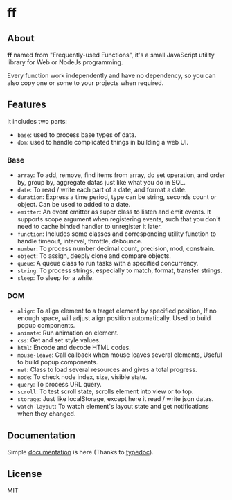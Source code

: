 # ff

## About

**ff** named from "Frequently-used Functions", it's a small JavaScript utility library for Web or NodeJs programming.

Every function work independently and have no dependency, so you can also copy one or some to your projects when required.


## Features

It includes two parts:

 - `base`: used to process base types of data.
 - `dom`: used to handle complicated things in building a web UI.

### Base

 - `array`: To add, remove, find items from array, do set operation, and order by, group by, aggregate datas just like what you do in SQL.
 - `date`: To read / write each part of a date, and format a date.
 - `duration`: Express a time period, type can be string, seconds count or object. Can be used to added to a date.
 - `emitter`: An event emitter as super class to listen and emit events. It supports scope argument when registering events, such that you don't need to cache binded handler to unregister it later.
 - `function`: Includes some classes and corresponding utility function to handle timeout, interval, throttle, debounce.
 - `number`: To process number decimal count, precision, mod, constrain.
 - `object`: To assign, deeply clone and compare objects.
 - `queue`: A queue class to run tasks with a specified concurrency.
 - `string`: To process strings, especially to match, format, transfer strings.
 - `sleep`: To sleep for a while.
 
### DOM

 - `align`: To align element to a target element by specified position, If no enough space, will adjust align position automatically. Used to build popup components.
 - `animate`: Run animation on element.
 - `css`: Get and set style values.
 - `html`: Encode and decode HTML codes.
 - `mouse-leave`: Call callback when mouse leaves several elements, Useful to build popup components.
 - `net`: Class to load several resources and gives a total progress.
 - `node`: To check node index, size, visible state.
 - `query`: To process URL query.
 - `scroll`: To test scroll state, scrolls element into view or to top.
 - `storage`: Just like localStorage, except here it read / write json datas.
 - `watch-layout`: To watch element's layout state and get notifications when they changed.


## Documentation

Simple [documentation](https://pucelle.github.io/ff/) is here (Thanks to [typedoc](https://typedoc.org/)).


## License

MIT